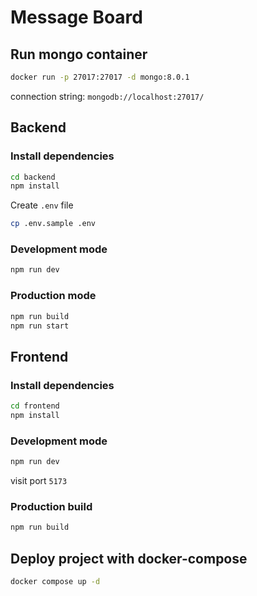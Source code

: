 # Message Board

## Run mongo container

```bash
docker run -p 27017:27017 -d mongo:8.0.1
```

connection string: `mongodb://localhost:27017/`

## Backend

### Install dependencies

```bash
cd backend
npm install
```

Create `.env` file

```bash
cp .env.sample .env
```

### Development mode

```bash
npm run dev
```

### Production mode

```bash
npm run build
npm run start
```

## Frontend

### Install dependencies

```bash
cd frontend
npm install
```

### Development mode

```bash
npm run dev
```

visit port `5173`

### Production build

```bash
npm run build
```

## Deploy project with docker-compose

```bash
docker compose up -d
```
